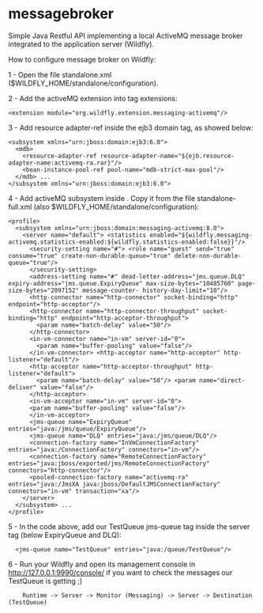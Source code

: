 # messagebroker
Simple Java Restful API implementing a local ActiveMQ message broker integrated to the application server (Wildfly).

How to configure message broker on Wildfly:

1 - Open the file standalone.xml ($WILDFLY_HOME/standalone/configuration).

2 - Add the activeMQ extension into tag extensions: 

```
<extension module="org.wildfly.extension.messaging-activemq"/>
```

3 - Add resource adapter-ref inside the ejb3 domain tag, as showed below: 

```
<subsystem xmlns="urn:jboss:domain:ejb3:6.0"> 
  <mdb> 
    <resource-adapter-ref resource-adapter-name="${ejb.resource-adapter-name:activemq-ra.rar}"/> 
    <bean-instance-pool-ref pool-name="mdb-strict-max-pool"/> 
  </mdb> ... 
</subsystem xmlns="urn:jboss:domain:ejb3:6.0"> 
```

4 - Add activeMQ subsystem inside <profile>. Copy it from the file standalone-full.xml (also $WILDFLY_HOME/standalone/configuration): 

```
<profile> 
  <subsystem xmlns="urn:jboss:domain:messaging-activemq:8.0"> 
    <server name="default"> <statistics enabled="${wildfly.messaging-activemq.statistics-enabled:${wildfly.statistics-enabled:false}}"/> 
      <security-setting name="#"> <role name="guest" send="true" consume="true" create-non-durable-queue="true" delete-non-durable-queue="true"/> 
      </security-setting> 
      <address-setting name="#" dead-letter-address="jms.queue.DLQ" expiry-address="jms.queue.ExpiryQueue" max-size-bytes="10485760" page-size-bytes="2097152" message-counter- history-day-limit="10"/>
      <http-connector name="http-connector" socket-binding="http" endpoint="http-acceptor"/>
      <http-connector name="http-connector-throughput" socket-binding="http" endpoint="http-acceptor-throughput"> 
        <param name="batch-delay" value="50"/> 
      </http-connector> 
      <in-vm-connector name="in-vm" server-id="0"> 
        <param name="buffer-pooling" value="false"/> 
      </in-vm-connector> <http-acceptor name="http-acceptor" http-listener="default"/> 
      <http-acceptor name="http-acceptor-throughput" http-listener="default"> 
        <param name="batch-delay" value="50"/> <param name="direct-deliver" value="false"/> 
      </http-acceptor> 
      <in-vm-acceptor name="in-vm" server-id="0"> 
      <param name="buffer-pooling" value="false"/> 
      </in-vm-acceptor> 
      <jms-queue name="ExpiryQueue" entries="java:/jms/queue/ExpiryQueue"/> 
      <jms-queue name="DLQ" entries="java:/jms/queue/DLQ"/> 
      <connection-factory name="InVmConnectionFactory" entries="java:/ConnectionFactory" connectors="in-vm"/> 
      <connection-factory name="RemoteConnectionFactory" entries="java:jboss/exported/jms/RemoteConnectionFactory" connectors="http-connector"/> 
      <pooled-connection-factory name="activemq-ra" entries="java:/JmsXA java:jboss/DefaultJMSConnectionFactory" connectors="in-vm" transaction="xa"/> 
    </server> 
  </subsystem> ... 
</profile>
```

5 - In the code above, add our TestQueue jms-queue tag inside the server tag (below ExpiryQueue and DLQ):

```
  <jms-queue name="TestQueue" entries="java:/queue/TestQueue"/>
```

6 - Run your Wildfly and open its management console in http://127.0.0.1:9990/console/ if you want to check the messages our TestQueue is getting ;)

```
    Runtime -> Server -> Monitor (Messaging) -> Server -> Destination (TestQueue)
```
